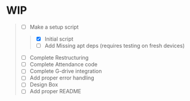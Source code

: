 # WIP

>- [ ] Make a setup script
>> - [x] Initial script
>> - [ ] Add Missing apt deps (requires testing on fresh devices)
>- [ ] Complete Restructuring 
>- [ ] Complete Attendance code
>- [ ] Complete G-drive integration
>- [ ] Add proper error handling
>- [ ] Design Box
>- [ ] Add proper README
